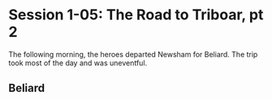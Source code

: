 # Session 1-05: The Road to Triboar, pt 2

The following morning, the heroes departed Newsham for Beliard. The trip took most of the day and was uneventful.

## Beliard

